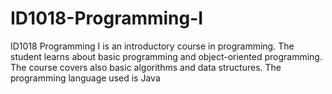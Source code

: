 # ID1018-Programming-I
ID1018 Programming I is an introductory course in programming.  The student learns about basic programming and object-oriented programming. The course covers also basic algorithms and data structures. The programming language used is Java
